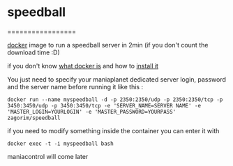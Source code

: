 # speedball
=================

[docker](https://www.docker.com/) image to run a speedball server in 2min (if you don't count the download time :D) 

if you don't know [what docker is](https://www.docker.com/whatisdocker/) and how to [install it](https://docs.docker.com/installation/debian/)

You just need to specify your maniaplanet dedicated server login, password and the server name before running it like this :

    docker run --name myspeedball -d -p 2350:2350/udp -p 2350:2350/tcp -p 3450:3450/udp -p 3450:3450/tcp -e 'SERVER_NAME=SERVER NAME' -e 'MASTER_LOGIN=YOURLOGIN' -e 'MASTER_PASSWORD=YOURPASS' zagorim/speedball

if you need to modify something inside the container you can enter it with 

    docker exec -t -i myspeedball bash

maniacontrol will come later
